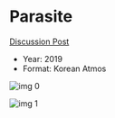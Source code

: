 # Parasite

[Discussion Post](https://www.avsforum.com/threads/bass-eq-for-filtered-movies.2995212/post-59179592)

* Year: 2019
* Format: Korean Atmos

![img 0](https://i.imgur.com/u5vHStG.jpg)

![img 1](https://i.imgur.com/syYSn3P.jpg)

